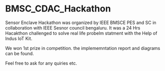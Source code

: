 # BMSC_CDAC_Hackathon
Sensor Enclave Hackathon was organized by IEEE BMSCE PES and SC in collaboration with IEEE Sesnor council bengaluru.
It was a 24 Hrs Hacakthon challenged to solve real life probelm statment with the Help of Indus IoT Kit.

We won 1st prize in competition. the implememntation report and diagrams can be found.

Feel free to ask for any quiries etc.
